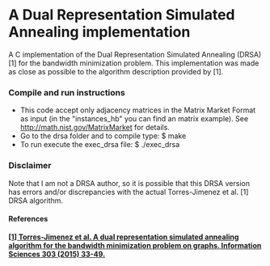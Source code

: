 # A Dual Representation Simulated Annealing implementation

A C implementation of the Dual Representation Simulated Annealing (DRSA) [1] for the bandwidth minimization problem.
This implementation was made as close as possible to the algorithm description provided by [1].

### Compile and run instructions 

* This code accept only adjacency matrices in the Matrix Market Format as input (in the "instances_hb" you can find an matrix example). See http://math.nist.gov/MatrixMarket for details.
* Go to the drsa folder and to compile type: $ make
* To run execute the exec_drsa file: $ ./exec_drsa

### Disclaimer

Note that I am not a DRSA author, so it is possible that this DRSA version has errors and/or discrepancies with the actual Torres-Jimenez et al. [1] DRSA algorithm. 

#### References

**[\[1\] Torres-Jimenez et al. A dual representation simulated annealing algorithm for the bandwidth minimization problem on graphs. Information Sciences 303 (2015) 33-49.](https://www.sciencedirect.com/science/article/pii/S0020025514011931)**
